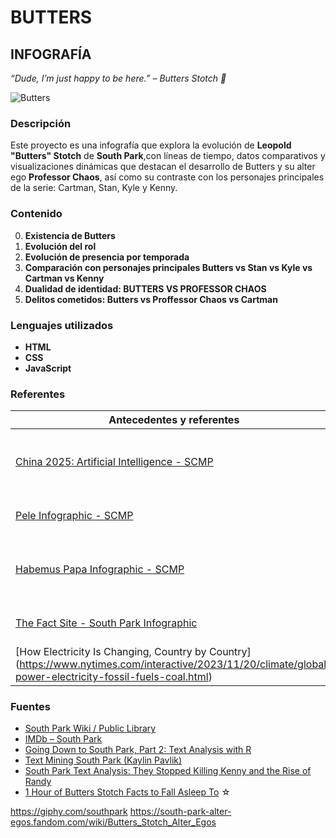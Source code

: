 # BUTTERS 
## INFOGRAFÍA


*“Dude, I’m just happy to be here.” – Butters Stotch 🌼* 


![Butters](https://pa1.aminoapps.com/6649/a280bbaa1c598289b870a00031ae0366f15034f7_hq.gif)


### Descripción

Este proyecto es una infografía que explora la evolución de **Leopold "Butters" Stotch** de **South Park**,con líneas de tiempo, datos comparativos y visualizaciones dinámicas que destacan el desarrollo de Butters y su alter ego **Professor Chaos**, así como su contraste con los personajes principales de la serie: Cartman, Stan, Kyle y Kenny.


### Contenido

0. **Existencia de Butters**
1. **Evolución del rol**
2. **Evolución de presencia por temporada**
3. **Comparación con personajes principales Butters vs Stan vs Kyle vs Cartman vs Kenny**  
5. **Dualidad de identidad: BUTTERS VS PROFESSOR CHAOS**  
6. **Delitos cometidos: Butters vs Proffessor Chaos vs Cartman**


### Lenguajes utilizados

- **HTML**
- **CSS**
- **JavaScript**


### Referentes

| Antecedentes y referentes | Destaca |
| ------------------------- | ----------------------- |
| [China 2025: Artificial Intelligence - SCMP](https://multimedia.scmp.com/news/china/article/2166148/china-2025-artificial-intelligence/index.html?src=follow-chapter) | Representación de progresión y uso de gráficos de líneas. |
| [Pele Infographic - SCMP](https://multimedia.scmp.com/infographics/sport/article/3208740/pele/index.html) | Uso de imáges y gráficos de progresión. |
| [Habemus Papa Infographic - SCMP](https://multimedia.scmp.com/infographics/news/world/article/3310236/habemus-papa/index.html) | Combinación de imágenes y texto para contar una historia. |
| [The Fact Site - South Park Infographic](https://www.thefactsite.com/facts-about-south-park/) | Identidad visual de la serie. |
| [How Electricity Is Changing, Country by Country] (https://www.nytimes.com/interactive/2023/11/20/climate/global-power-electricity-fossil-fuels-coal.html) | Gráfico de crecimiento comparativo. |


### Fuentes

- [South Park Wiki / Public Library](https://southpark.fandom.com/wiki/South_Park_Public_Library)
- [IMDb – South Park](https://www.imdb.com/es/title/tt0121955/)
- [Going Down to South Park, Part 2: Text Analysis with R](https://academy.vertabelo.com/blog/south-park-text-data-analysis-with-r-2/)
- [Text Mining South Park (Kaylin Pavlik)](https://www.kaylinpavlik.com/text-mining-south-park/)
- [South Park Text Analysis: They Stopped Killing Kenny and the Rise of Randy
](https://eddiewharton.com/2016/05/27/south-park/)
- [1 Hour of Butters Stotch Facts to Fall Asleep To](https://www.youtube.com/watch?v=6F5dFQU85QY)
☆

https://giphy.com/southpark 
https://south-park-alter-egos.fandom.com/wiki/Butters_Stotch_Alter_Egos 
